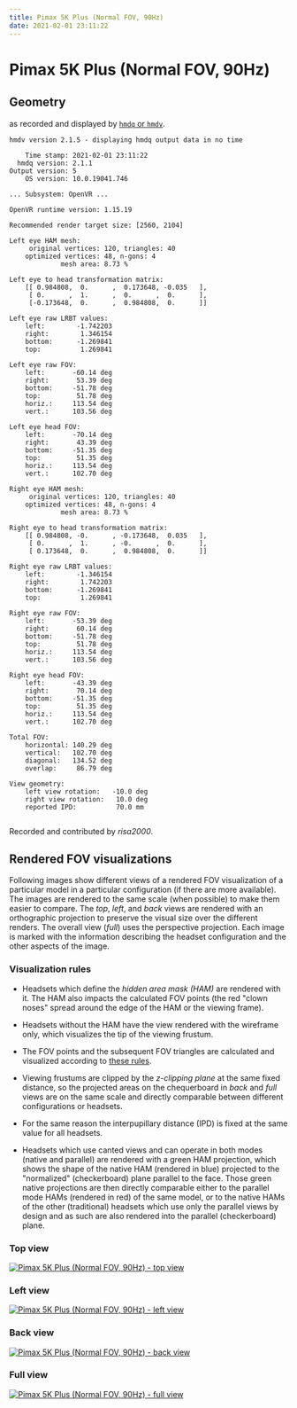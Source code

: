 ```yaml
---
title: Pimax 5K Plus (Normal FOV, 90Hz)
date: 2021-02-01 23:11:22
---
```

# Pimax 5K Plus (Normal FOV, 90Hz)

## Geometry

as recorded and displayed by [`hmdq` or `hmdv`](https://github.com/risa2000/hmdq).
```
hmdv version 2.1.5 - displaying hmdq output data in no time

    Time stamp: 2021-02-01 23:11:22
  hmdq version: 2.1.1
Output version: 5
    OS version: 10.0.19041.746

... Subsystem: OpenVR ...

OpenVR runtime version: 1.15.19

Recommended render target size: [2560, 2104]

Left eye HAM mesh:
     original vertices: 120, triangles: 40
    optimized vertices: 48, n-gons: 4
             mesh area: 8.73 %

Left eye to head transformation matrix:
    [[ 0.984808,  0.      ,  0.173648, -0.035   ],
     [ 0.      ,  1.      ,  0.      ,  0.      ],
     [-0.173648,  0.      ,  0.984808,  0.      ]]

Left eye raw LRBT values:
    left:        -1.742203
    right:        1.346154
    bottom:      -1.269841
    top:          1.269841

Left eye raw FOV:
    left:       -60.14 deg
    right:       53.39 deg
    bottom:     -51.78 deg
    top:         51.78 deg
    horiz.:     113.54 deg
    vert.:      103.56 deg

Left eye head FOV:
    left:       -70.14 deg
    right:       43.39 deg
    bottom:     -51.35 deg
    top:         51.35 deg
    horiz.:     113.54 deg
    vert.:      102.70 deg

Right eye HAM mesh:
     original vertices: 120, triangles: 40
    optimized vertices: 48, n-gons: 4
             mesh area: 8.73 %

Right eye to head transformation matrix:
    [[ 0.984808, -0.      , -0.173648,  0.035   ],
     [ 0.      ,  1.      , -0.      ,  0.      ],
     [ 0.173648,  0.      ,  0.984808,  0.      ]]

Right eye raw LRBT values:
    left:        -1.346154
    right:        1.742203
    bottom:      -1.269841
    top:          1.269841

Right eye raw FOV:
    left:       -53.39 deg
    right:       60.14 deg
    bottom:     -51.78 deg
    top:         51.78 deg
    horiz.:     113.54 deg
    vert.:      103.56 deg

Right eye head FOV:
    left:       -43.39 deg
    right:       70.14 deg
    bottom:     -51.35 deg
    top:         51.35 deg
    horiz.:     113.54 deg
    vert.:      102.70 deg

Total FOV:
    horizontal: 140.29 deg
    vertical:   102.70 deg
    diagonal:   134.52 deg
    overlap:     86.79 deg

View geometry:
    left view rotation:   -10.0 deg
    right view rotation:   10.0 deg
    reported IPD:          70.0 mm


```
Recorded and contributed by _risa2000_.

## Rendered FOV visualizations

Following images show different views of a rendered FOV visualization of a
particular model in a particular configuration (if there are more available).
The images are rendered to the same scale (when possible) to make them easier
to compare. The _top_, _left_, and _back_ views are rendered with an
orthographic projection to preserve the visual size over the different renders.
The overall view (_full_) uses the perspective projection. Each image is marked
with the information describing the headset configuration and the other aspects
of the image.

### Visualization rules

* Headsets which define the _hidden area mask (HAM)_ are rendered with it. The
  HAM also impacts the calculated FOV points (the red "clown noses" spread
  around the edge of the HAM or the viewing frame).

* Headsets without the HAM have the view rendered with the wireframe only, which
  visualizes the tip of the viewing frustum.

* The FOV points and the subsequent FOV triangles are calculated and visualized
  according to [these
  rules](https://risa2000.github.io/vrdocs/docs/hmd_fov_calculation).

* Viewing frustums are clipped by the _z-clipping plane_ at the same fixed
  distance, so the projected areas on the chequerboard in _back_ and _full_
  views are on the same scale and directly comparable between different
  configurations or headsets.

* For the same reason the interpupillary distance (IPD) is fixed at the same
  value for all headsets.

* Headsets which use canted views and can operate in both modes (native and
  parallel) are rendered with a green HAM projection, which shows the shape of
  the native HAM (rendered in blue) projected to the "normalized"
  (checkerboard) plane parallel to the face. Those green native projections are
  then directly comparable either to the parallel mode HAMs (rendered in red)
  of the same model, or to the native HAMs of the other (traditional) headsets
  which use only the parallel views by design and as such are also rendered
  into the parallel (checkerboard) plane.

### Top view
[![Pimax 5K Plus (Normal FOV, 90Hz) - top view](../images/Pimax5KPlus_Normal_Native_R90_top.dmx.png)](../images/Pimax5KPlus_Normal_Native_R90_top.dmx.png)

### Left view
[![Pimax 5K Plus (Normal FOV, 90Hz) - left view](../images/Pimax5KPlus_Normal_Native_R90_left.dmx.png)](../images/Pimax5KPlus_Normal_Native_R90_left.dmx.png)

### Back view
[![Pimax 5K Plus (Normal FOV, 90Hz) - back view](../images/Pimax5KPlus_Normal_Native_R90_back.dmx.png)](../images/Pimax5KPlus_Normal_Native_R90_back.dmx.png)

### Full view
[![Pimax 5K Plus (Normal FOV, 90Hz) - full view](../images/Pimax5KPlus_Normal_Native_R90_over.dmx.png)](../images/Pimax5KPlus_Normal_Native_R90_over.dmx.png)


